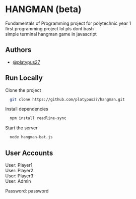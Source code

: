 
# HANGMAN (beta)
Fundamentals of Programming project for polytechnic year 1  
first programming project lol pls dont bash  
simple terminal hangman game in javascript


## Authors

- [@platypus27](https://www.github.com/platypus27)


## Run Locally

Clone the project

```bash
  git clone https://github.com/platypus27/hangman.git
```

Install dependencies

```bash
  npm install readline-sync
```

Start the server

```bash
  node hangman-bat.js
```


## User Accounts

User: Player1  
User: Player2  
User: Player3  
User: Admin  
    
Password: password

